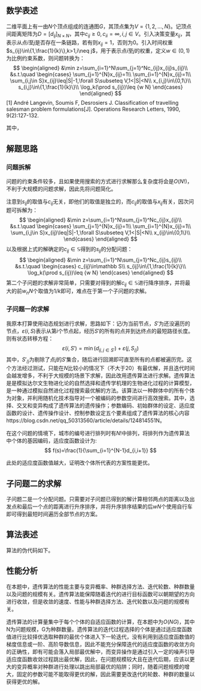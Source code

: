 ## 数学表述

二维平面上有一由$N$个顶点组成的连通图$G$，其顶点集为$V=\{1,2,\dots,N\}$。记顶点间距离矩阵为$D=[d_{ij}]_{N\times N}$，其中$c_{ij}\geq0,c_{ii}=\infty,i,j\in V$。引入决策变量$x_{ij}$，其表示从点$i$至$j$是否存在一条链路，若有则$x_{ij}=1$，否则为0。引入时间权重$s_{ij}\in\{1,\frac{1}{k}\},k>1,i\neq j$，用于表示点$i$至$j$的权重，定义$w\in(0,1)$为比例约束系数，则问题转换为：
$$
\begin{aligned}
&\min z=\sum_{i=1}^N\sum_{j=1}^Nc_{ij}x_{ij}s_{ij}\\
&s.t.\quad \begin{cases}
\sum_{j=1}^{N}x_{ij}=1\\
\sum_{i=1}^{N}x_{ij}=1\\
\sum_{i,j\in S}x_{ij}\leq|S|-1,\forall S\subseteq V,1<|S|<N\\
x_{i,j}\in\{0,1\}\\
s_{i,j}\in\{1,\frac{1}{k}\}\\
\log_k(\prod s_{ij})\leq {w N}
\end{cases}
\end{aligned}
$$
[1] André Langevin, Soumis F, Desrosiers J. Classification of travelling salesman problem formulations[J]. Operations Research Letters, 1990, 9(2):127-132.

其中，

## 解题思路

### 问题拆解

问题的约束条件较多，且如果使用搜索的方式进行求解那么复杂度将会是$O(N!)$，不利于大规模的问题求解，因此先将问题简化。

注意到$s_{ij}$的取值与$c_{ij}$无关，即他们的取值是独立的，而$c_{ij}$的取值与$x_{ij}$有关，因次问题可拆解为：
$$
\begin{aligned}
&\min z=\sum_{i=1}^N\sum_{j=1}^Nc_{ij}x_{ij}\\
&s.t.\quad \begin{cases}
\sum_{j=1}^{N}x_{ij}=1\\
\sum_{i=1}^{N}x_{ij}=1\\
\sum_{i,j\in S}x_{ij}\leq|S|-1,\forall S\subseteq V,1<|S|<N\\
x_{ij}\in\{0,1\}\\
\end{cases}
\end{aligned}
$$
以及根据上式的解确定的$c_{ij}\in\mathbb S$得到的$s_{ij}$的分配问题：
$$
\begin{aligned}
&\min z=\sum_{i=1}^N\sum_{j=1}^Nc_{ij}s_{ij}\\
&s.t.\quad \begin{cases}
c_{ij}\in\mathbb S\\
s_{ij}\in\{1,\frac{1}{k}\}\\
\log_k(\prod s_{ij})\leq {w N}
\end{cases}
\end{aligned}
$$
第二个子问题的求解非常简单，只需要对得到的解$c_{ij}\in \mathbb S$进行降序排序，并将最大的前$w_nN$个取值为$1/k$即可，难点在于第一个子问题的求解。

### 子问题一的求解

我原本打算使用动态规划进行求解，思路如下：记$i$为当前节点，$S'$为还没遍历的节点，$\varepsilon(i,S)$表示从第$i$个节点起，经历$S'$的所有的点并到达终点的最短路径长度。则有状态转移方程：
$$
\varepsilon(i,S')=\min(d_{{ij},j\in	S'})+\varepsilon(j,S_{/j})
$$
其中，$S'_{/j}$为剔除了点$j$的$S'$集合，随后进行回溯即可直至所有的点都被遍历完。这个方法经过测试，只能在$N$比较小的情况下（不大于20）有最优解，并且迭代时间会越发增多，不利于大规模的场景下求解，因此改用遗传算法进行求解。遗传算法是是模拟达尔文生物进化论的自然选择和遗传学机理的生物进化过程的计算模型，是一种通过模拟自然进化过程搜索最优解的方法。该算法以一种群体中的所有个体为对象，并利用随机化技术指导对一个被编码的参数空间进行高效搜索。其中，选择、交叉和变异构成了遗传算法的遗传操作；参数编码、初始群体的设定、适应度函数的设计、遗传操作设计、控制参数设定五个要素组成了遗传算法的核心内容https://blog.csdn.net/qq_50313560/article/details/124814551N。

在这个问题的情境下，城市的编号进行排列时有$N!$中排列，将排列作为遗传算法中个体的基因编码，适应度函数设计为:
$$
f(s)=\frac{1}{\sum_{i=1}^{N-1}d_{i,i+1}}
$$

此处的适应度函数值越大，证明改个体所代表的方案性能更优。

## 子问题二的求解

子问题二是一个分配问题。只需要对子问题已得到的解计算相邻两点的距离以及出发点和最后一个点的距离进行升序排序，并将升序排序结果的后$wN$个使用自行车即可得到最短时间遍历全部节点的方案。

## 算法表述

算法的伪代码如下。

## 性能分析

在本题中，遗传算法的性能主要与变异概率、种群选择方法、迭代轮数、种群数量以及问题的规模有关。遗传算法能保障随着迭代的进行目标函数可以朝期望的方向进行收敛，但是收敛的速度、性能与种群选择方法、迭代轮数以及问题的规模有关。

遗传算法的计算量集中于每个个体的自适应函数的计算，在本题中为$O(NG)$，其中N为问题规模，G为种群数量。遗传算法的迭代过程选择的个体是通过适应度函数值进行比较择优选取种群的最优个体进入下一轮迭代，没有利用到适应度函数值的梯度信息或一阶、高阶导数信息，因此不能充分保障迭代的适应度函数的收敛方向的正确性，即有可能会落入局部最优解中，而变异操作是通过引入一定的噪声引导适应度函数收敛过程跳出最优解，因此，在问题规模较大且在迭代后期，应该以更大的变异概率对种群进行处理以跳出局部最优的陷阱；同时，随着问题规模的增大，固定的参数可能不能取得更优的解，因此需要更改迭代的轮数、种群的数量以获得更优的解。
